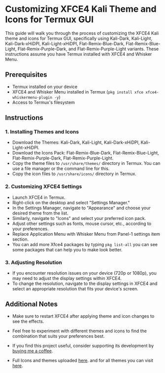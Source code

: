 # Customizing XFCE4 Kali Theme and Icons for Termux GUI

This guide will walk you through the process of customizing the XFCE4 Kali theme and icons for Termux GUI, specifically using Kali-Dark, Kali-Light, Kali-Dark-xHiDPI, Kali-Light-xHiDPI, Flat-Remix-Blue-Dark, Flat-Remix-Blue-Light, Flat-Remix-Purple-Dark, and Flat-Remix-Purple-Light variants. These instructions assume you have Termux installed with XFCE4 and Whisker Menu.

## Prerequisites

- Termux installed on your device
- XFCE4 and Whisker Menu installed in Termux (`pkg install xfce xfce4-whiskermenu-plugin -y`)
- Access to Termux's filesystem

## Instructions

### 1. Installing Themes and Icons

- Download the Themes: Kali-Dark, Kali-Light, Kali-Dark-xHiDPI, Kali-Light-xHiDPI.
- Download the Icons Pack: Flat-Remix-Blue-Dark, Flat-Remix-Blue-Light, Flat-Remix-Purple-Dark, Flat-Remix-Purple-Light.
- Copy the theme files to `/usr/share/themes/` directory in Termux. You can use a file manager or the command line for this.
- Copy the icon files to `/usr/share/icons/` directory in Termux.

### 2. Customizing XFCE4 Settings

- Launch XFCE4 in Termux.
- Right-click on the desktop and select "Settings Manager."
- In the Settings Manager, navigate to "Appearance" and choose your desired theme from the list.
- Similarly, navigate to "Icons" and select your preferred icon pack.
- Adjust other settings such as fonts, mouse cursor, etc., according to your preferences.
- Replace Application Menu with Whisker Menu from Panel-1 settings item section.
- You can add more Xfce4 packages by typing `pkg list-all` you can see some packages that can help you to make look better.

### 3. Adjusting Resolution

- If you encounter resolution issues on your device (720p or 1080p), you may need to adjust the display settings within XFCE4.
- To change the resolution, navigate to the display settings in XFCE4 and select an appropriate resolution that fits your device's screen.

## Additional Notes

- Make sure to restart XFCE4 after applying theme and icon changes to see the effects.
- Feel free to experiment with different themes and icons to find the combination that suits your preferences best.

- If you find this project useful, consider supporting its development by [buying me a coffee](http://www.buymeacoffee.com/oathanrex).
- Full Icons and themes uploaded [here](https://www.pling.com/p/2147305/). and for all themes you can visit [here](https://github.com/oathanrex/flat-remix/).
